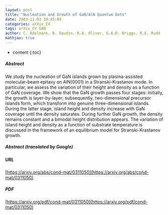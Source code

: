 ```yaml
---
layout: post
title: "Nucleation and Growth of GaN/AlN Quantum Dots"
date: 2003-11-03 19:45:09
categories: arXiv_CV
tags: arXiv_CV GAN
author: C. Adelmann, B. Daudin, R.A. Oliver, G.A.D. Briggs, R.E. Rudd
mathjax: true
---
```


* content
{:toc}

##### Abstract
We study the nucleation of GaN islands grown by plasma-assisted molecular-beam epitaxy on AlN(0001) in a Stranski-Krastanov mode. In particular, we assess the variation of their height and density as a function of GaN coverage. We show that the GaN growth passes four stages: initially, the growth is layer-by-layer; subsequently, two-dimensional precursor islands form, which transform into genuine three-dimensional islands. During the latter stage, island height and density increase with GaN coverage until the density saturates. During further GaN growth, the density remains constant and a bimodal height distribution appears. The variation of island height and density as a function of substrate temperature is discussed in the framework of an equilibrium model for Stranski-Krastanov growth.

##### Abstract (translated by Google)


##### URL
[https://arxiv.org/abs/cond-mat/0311050](https://arxiv.org/abs/cond-mat/0311050)

##### PDF
[https://arxiv.org/pdf/cond-mat/0311050](https://arxiv.org/pdf/cond-mat/0311050)

